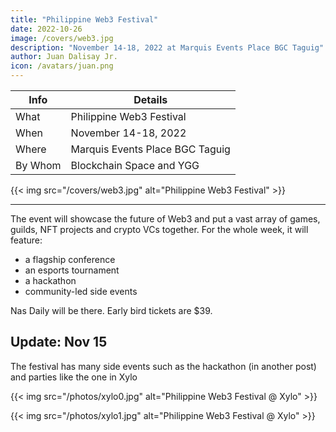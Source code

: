 ```yaml
---
title: "Philippine Web3 Festival"
date: 2022-10-26
image: /covers/web3.jpg
description: "November 14-18, 2022 at Marquis Events Place BGC Taguig"
author: Juan Dalisay Jr.
icon: /avatars/juan.png
---
```




Info | Details 
--- | ---
What | Philippine Web3 Festival
When | November 14-18, 2022
Where | Marquis Events Place BGC Taguig
By Whom | Blockchain Space and YGG 


{{< img src="/covers/web3.jpg" alt="Philippine Web3 Festival" >}}

---



The event will showcase the future of Web3 and put a vast array of games, guilds, NFT projects and crypto VCs together. For the whole week, it will feature:
- a flagship conference
- an esports tournament
- a hackathon
- community-led side events 

Nas Daily will be there. Early bird tickets are $39.


## Update: Nov 15

The festival has many side events such as the hackathon (in another post) and parties like the one in Xylo

{{< img src="/photos/xylo0.jpg" alt="Philippine Web3 Festival @ Xylo" >}}

{{< img src="/photos/xylo1.jpg" alt="Philippine Web3 Festival @ Xylo" >}}

